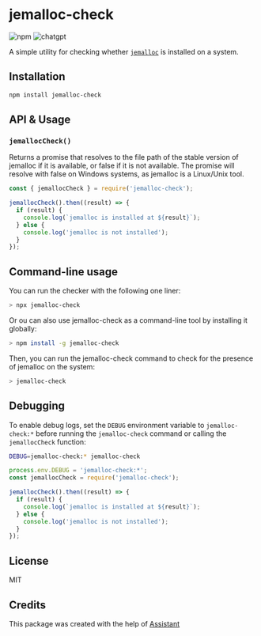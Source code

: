 # jemalloc-check

![npm](https://img.shields.io/npm/v/jemalloc-check)
![chatgpt](https://img.shields.io/badge/ChatGPT-Made%20with%20Assistant-brightgreen)

A simple utility for checking whether [`jemalloc`](https://github.com/jemalloc/jemalloc) is installed on a system.

## Installation

```bash
npm install jemalloc-check
```

## API & Usage

### `jemallocCheck()`

Returns a promise that resolves to the file path of the stable version of jemalloc if it is available, or false if it is not available. The promise will resolve with false on Windows systems, as jemalloc is a Linux/Unix tool.

```js
const { jemallocCheck } = require('jemalloc-check');

jemallocCheck().then((result) => {
  if (result) {
    console.log(`jemalloc is installed at ${result}`);
  } else {
    console.log('jemalloc is not installed');
  }
});
```

## Command-line usage

You can run the checker with the following one liner:

```bash
> npx jemalloc-check
```

Or ou can also use jemalloc-check as a command-line tool by installing it globally:

```bash
> npm install -g jemalloc-check
```

Then, you can run the jemalloc-check command to check for the presence of jemalloc on the system:

```bash
> jemalloc-check
```

## Debugging

To enable debug logs, set the `DEBUG` environment variable to `jemalloc-check:*` before running the `jemalloc-check` command or calling the `jemallocCheck` function:

```bash
DEBUG=jemalloc-check:* jemalloc-check
```

```js
process.env.DEBUG = 'jemalloc-check:*';
const jemallocCheck = require('jemalloc-check');

jemallocCheck().then((result) => {
  if (result) {
    console.log(`jemalloc is installed at ${result}`);
  } else {
    console.log('jemalloc is not installed');
  }
});
```


## License

MIT

## Credits

This package was created with the help of [Assistant](https://openai.com/blog/assistant/)

